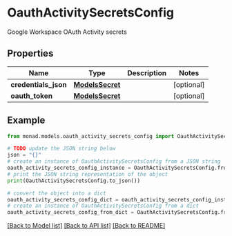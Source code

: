 # OauthActivitySecretsConfig

Google Workspace OAuth Activity secrets

## Properties

Name | Type | Description | Notes
------------ | ------------- | ------------- | -------------
**credentials_json** | [**ModelsSecret**](ModelsSecret.md) |  | [optional] 
**oauth_token** | [**ModelsSecret**](ModelsSecret.md) |  | [optional] 

## Example

```python
from monad.models.oauth_activity_secrets_config import OauthActivitySecretsConfig

# TODO update the JSON string below
json = "{}"
# create an instance of OauthActivitySecretsConfig from a JSON string
oauth_activity_secrets_config_instance = OauthActivitySecretsConfig.from_json(json)
# print the JSON string representation of the object
print(OauthActivitySecretsConfig.to_json())

# convert the object into a dict
oauth_activity_secrets_config_dict = oauth_activity_secrets_config_instance.to_dict()
# create an instance of OauthActivitySecretsConfig from a dict
oauth_activity_secrets_config_from_dict = OauthActivitySecretsConfig.from_dict(oauth_activity_secrets_config_dict)
```
[[Back to Model list]](../README.md#documentation-for-models) [[Back to API list]](../README.md#documentation-for-api-endpoints) [[Back to README]](../README.md)



